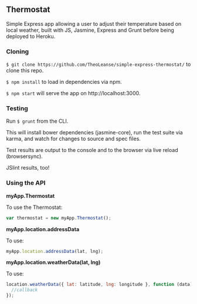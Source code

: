 ## Thermostat

Simple Express app allowing a user to adjust their temperature based on local weather, built with JS, Jasmine, Express and Grunt before being deployed to Heroku.

### Cloning

`$ git clone https://github.com/TheoLeanse/simple-express-thermostat/` to clone this repo.

`$ npm install` to load in dependencies via npm.

`$ npm start` will serve the app on http://localhost:3000.

### Testing

Run `$ grunt` from the CLI.

This will install bower dependencies (jasmine-core), run the test suite via karma, and watch for changes to source and spec files.

Test results are output to the console and to the browser via live reload (browsersync).

JSlint results, too!


### Using the API

**myApp.Thermostat**

To use the Thermostat:

```js
var thermostat = new myApp.Thermostat();
```

**myApp.location.addressData**

To use:
```js
myApp.location.addressData(lat, lng);
```

**myApp.location.weatherData(lat, lng)**

To use:
```js
location.weatherData({ lat: latitude, lng: longitude }, function (data) {
  //callback  
});
```
